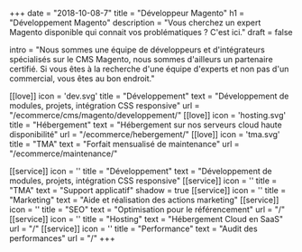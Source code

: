 +++
date = "2018-10-08-7"
title = "Développeur Magento"
h1 = "Développement Magento"
description = "Vous cherchez un expert Magento disponible qui connait vos problématiques ? C'est ici."
draft = false


intro = "Nous sommes une équipe de développeurs et d'intégrateurs spécialisés sur le CMS Magento, nous sommes d'ailleurs un partenaire certifié. Si vous êtes à la recherche d'une équipe d'experts et non pas d'un commercial, vous êtes au bon endroit."

[[love]]
    icon = 'dev.svg'
    title = "Développement"
    text = "Développement de modules, projets, intégration CSS responsive"
    url = "/ecommerce/cms/magento/developpement/"
[[love]]
    icon = 'hosting.svg'
    title = "Hébergement"
    text = "Hébergement sur nos serveurs cloud haute disponibilité"
    url = "/ecommerce/hebergement/"
[[love]]
    icon = 'tma.svg'
    title = "TMA"
    text = "Forfait mensualisé de maintenance"
    url = "/ecommerce/maintenance/"

[[service]]
    icon = '<defs><linearGradient id="a" x1="6.395%" x2="83.34%" y1="13.652%" y2="80.342%"><stop offset="0%" stop-color="#0098C7"/><stop offset="100%" stop-color="#0DE9C9"/></linearGradient></defs><path d="M65.844 8C73.209 8 79.2 13.954 79.2 21.273v41.294c0 7.32-5.99 13.273-13.356 13.273H18.356C10.991 75.84 5 69.886 5 62.567V21.273C5 13.953 10.99 8 18.356 8zm10.388 20.647H7.968v33.92c0 5.691 4.661 10.323 10.388 10.323h47.488c5.727 0 10.388-4.632 10.388-10.323v-33.92zm-32.03 12.186c.271-.787 1.15-1.219 1.97-.956l.15.047c.396.124.724.397.91.755.188.36.22.777.087 1.158l-6.26 18.13C40.84 60.6 40.23 61 39.574 61c-.16 0-.324-.024-.486-.076l-.15-.046a1.544 1.544 0 01-.91-.756 1.46 1.46 0 01-.088-1.159zm-11.95 3.483a1.451 1.451 0 011.118-.25c.39.07.737.3.962.633.466.688.383 1.758-.288 2.238l-5.617 4.02 5.617 4.019c.67.48.838 1.425.373 2.113-.227.334-.614.624-1.006.696-.12.023-.246.035-.372.035-.282 0-.563-.064-.787-.224l-7.536-5.392c-.4-.285-.636-.75-.636-1.247 0-.498.237-.962.636-1.249zm18.537-.242c.39-.07.834-.043 1.16.189l7.536 5.392c.398.287.635.751.635 1.25 0 .496-.237.96-.635 1.247l-7.537 5.392a1.469 1.469 0 01-1.117.252 1.485 1.485 0 01-.963-.634l-.085-.125a1.547 1.547 0 01.373-2.114l5.618-4.019-5.618-4.02a1.548 1.548 0 01-.373-2.114c.225-.332.614-.625 1.006-.696zM65.844 10.95H18.356c-5.727 0-10.388 4.632-10.388 10.323v4.424h68.264v-4.424c0-5.691-4.661-10.323-10.388-10.323zM25.14 15.42c1.169 0 2.12.951 2.12 2.12s-.951 2.12-2.12 2.12-2.12-.951-2.12-2.12.951-2.12 2.12-2.12zm-6.36 0c1.169 0 2.12.951 2.12 2.12s-.951 2.12-2.12 2.12-2.12-.951-2.12-2.12.951-2.12 2.12-2.12zm12.72 0c1.169 0 2.12.951 2.12 2.12s-.951 2.12-2.12 2.12-2.12-.951-2.12-2.12.951-2.12 2.12-2.12zm-6.36 1.413a.709.709 0 00-.707.707c0 .389.318.707.707.707a.709.709 0 00.707-.707.709.709 0 00-.707-.707zm-6.36 0a.709.709 0 00-.707.707c0 .389.318.707.707.707a.709.709 0 00.707-.707.709.709 0 00-.707-.707zm12.72 0a.709.709 0 00-.707.707c0 .389.318.707.707.707a.709.709 0 00.707-.707.709.709 0 00-.707-.707z" fill="url(#a)" fill-rule="evenodd"/>'
    title = "Développement"
    text = "Développement de modules, projets, intégration CSS responsive"
[[service]]
    icon = '<defs><linearGradient id="a" x1="6.395%" x2="83.34%" y1="6.523%" y2="86.293%"><stop offset="0%" stop-color="#0098C7"/><stop offset="100%" stop-color="#0DE9C9"/></linearGradient></defs><path d="M74.363 8.074a1.387 1.387 0 011.433.338c.376.375.506.93.338 1.432l-2.061 6.185c-.07.207-.185.395-.339.548L51.756 38.555l21.683 21.683a8.567 8.567 0 012.517 6.097c0 2.31-.895 4.476-2.517 6.1a8.597 8.597 0 01-6.099 2.522 8.596 8.596 0 01-6.098-2.522L39.559 50.752 37.5 52.81a7.187 7.187 0 011.218 4.026c0 1.937-.75 3.752-2.11 5.112L26.316 72.24a10.067 10.067 0 01-7.173 2.96 10.07 10.07 0 01-7.175-2.96c-3.957-3.957-3.957-10.394 0-14.35l10.291-10.292c2.48-2.48 6.328-2.773 9.136-.889l2.061-2.06-5.19-5.19a16.008 16.008 0 01-3.242.337c-4.215 0-8.177-1.64-11.158-4.621a1.484 1.484 0 01-.137-.16A15.692 15.692 0 019.414 21.8a3.771 3.771 0 012.555-3.059 3.779 3.779 0 013.896.916l3.37 3.371a3.395 3.395 0 004.8 0c.636-.637.986-1.49.986-2.398 0-.911-.35-1.763-.987-2.4l-3.371-3.37a3.782 3.782 0 01-.916-3.894 3.782 3.782 0 013.068-2.558c4.96-.707 9.832.92 13.366 4.453l.023.024c3.884 3.9 5.295 9.34 4.25 14.366l5.199 5.2 21.979-21.978c.154-.154.341-.27.547-.339zm-46.991 40.21a4.41 4.41 0 00-3.133 1.295L13.947 59.87c-2.864 2.865-2.864 7.527 0 10.39 2.863 2.864 7.525 2.863 10.39 0l10.291-10.292a4.392 4.392 0 001.29-3.132 4.39 4.39 0 00-1.29-3.133l-4.122-4.124a4.419 4.419 0 00-3.134-1.295zm22.404-7.75l-8.238 8.238 21.684 21.682a5.833 5.833 0 008.237 0 5.783 5.783 0 001.697-4.119c0-1.56-.603-3.022-1.697-4.117L49.776 40.535zM30.472 57.859c.514.513.546 1.41.097 1.97l-.096.107-8.23 8.23c-.263.264-.667.432-1.038.432s-.777-.168-1.04-.431c-.512-.512-.545-1.41-.096-1.97l.097-.108 8.229-8.23c.525-.525 1.553-.525 2.078 0zm35.369 6.977a2.125 2.125 0 012.999 0c.401.4.623.934.623 1.5 0 .57-.222 1.103-.623 1.503-.4.399-.931.62-1.5.62a2.101 2.101 0 01-1.502-.624 2.098 2.098 0 01-.62-1.498c0-.567.221-1.1.623-1.501zm1.5.823a.681.681 0 00-.678.678.678.678 0 10.677-.678zM26.35 53.735c.513.514.545 1.41.096 1.97l-.096.108-8.23 8.23c-.263.262-.667.43-1.04.43-.37 0-.775-.168-1.039-.43-.511-.513-.543-1.41-.096-1.97l.096-.108 8.231-8.23c.546-.547 1.53-.547 2.078 0zm46.243-42.12l-3.216 1.072-22.734 22.735-10.217 10.217-2.95 2.95 1.07 1.072 1.072 1.073L71.52 14.83l1.072-3.216zm-33.085 18.65c-.056.13-.127.254-.186.383-.138.298-.276.596-.434.888-.08.147-.17.287-.255.43-.168.29-.336.58-.525.86-.121.18-.259.352-.387.528-.168.23-.328.46-.51.682a15.88 15.88 0 01-1.03 1.14c-.356.355-.728.693-1.116 1.012a15.666 15.666 0 01-3.793 2.318l4.164 4.164 8.237-8.238zm-5.33-15.445c-2.904-2.89-6.9-4.219-10.97-3.638a.971.971 0 00-.805.672.98.98 0 00.24 1.027l3.37 3.37a6.144 6.144 0 011.808 4.38 6.157 6.157 0 01-1.807 4.38 6.204 6.204 0 01-8.759 0l-3.37-3.373c-.394-.395-.85-.296-1.028-.241a.968.968 0 00-.67.8c-.595 4.168.852 8.297 3.885 11.2l.618.556c.035.033.068.065.1.098 3.457 2.842 8.05 3.617 12.13 2.338.473-.147.931-.319 1.378-.516.075-.032.148-.073.224-.11a13.094 13.094 0 001.428-.781c.278-.175.547-.362.812-.56.122-.09.246-.179.367-.274.37-.298.73-.61 1.072-.952.34-.34.652-.701.95-1.07.099-.123.188-.252.282-.378a13.354 13.354 0 00.808-1.22c.186-.322.358-.653.516-.99.04-.086.086-.168.124-.254.196-.445.37-.903.516-1.373 1.283-4.103.492-8.72-2.387-12.18l-.04-.045z" fill="url(#a)" fill-rule="evenodd"/>'
    title = "TMA"
    text = "Support applicatif"
    shadow = true
[[service]]
    icon = '<defs><linearGradient id="a" x1="6.395%" x2="83.34%" y1="19.211%" y2="75.701%"><stop offset="0%" stop-color="#0098C7"/><stop offset="100%" stop-color="#0DE9C9"/></linearGradient></defs><path d="M74.538 47.614V32.248c3.594.729 6.308 3.897 6.308 7.684 0 3.686-2.573 6.787-6.026 7.62l-.282.062zm-3.153 18.977c0 1.73-1.415 3.136-3.154 3.136a3.148 3.148 0 01-3.154-3.136V13.273c0-1.73 1.414-3.137 3.154-3.137s3.154 1.407 3.154 3.137V66.59zM54.038 55.614H35.842V24.25h18.196c3.087 0 5.88-1.267 7.885-3.303v37.968a11.036 11.036 0 00-7.885-3.301zm-15.769 9.25V58.75h6.149c-.608 2.968-2.909 5.333-5.852 6.048l-.297.066zm-3.154 6.431c0 .865-.708 1.569-1.577 1.569h-6.307c-.815 0-1.488-.62-1.569-1.409l-.008-.16c0-.06-.003-.116-.01-.174L24.261 58.75h10.854v12.545zM5.154 39.932c0-8.649 7.074-15.682 15.77-15.682h11.764v31.364H20.923c-8.57 0-15.567-6.836-15.765-15.313l-.004-.37zM68.23 7c3.391 0 6.166 2.674 6.302 6.015l.005.258V29.08C79.88 29.844 84 34.412 84 39.932c0 5.41-3.96 9.907-9.149 10.802l-.313.05V66.59c0 3.458-2.829 6.273-6.307 6.273-3.392 0-6.166-2.676-6.303-6.015l-.005-.258c0-4.232-3.388-7.691-7.608-7.836l-.277-.005h-6.433c-.68 4.688-4.34 8.42-9.008 9.232l-.328.052v3.261c0 2.516-1.996 4.577-4.495 4.7l-.236.005h-6.307c-2.496 0-4.547-1.932-4.72-4.371l-.011-.238-1.411-12.641h-.166C10.49 58.75 2 50.307 2 39.932c0-10.252 8.285-18.615 18.547-18.815l.376-.003h33.115c4.256 0 7.734-3.371 7.88-7.567l.005-.274c0-3.46 2.83-6.273 6.308-6.273zM20.695 27.224c-6.376 0-11.565 5.192-11.565 11.576 0 .794.716 1.51 1.509 1.51.793 0 1.508-.716 1.508-1.51 0-4.718 3.834-8.557 8.548-8.557.793 0 1.508-.716 1.508-1.51 0-.793-.715-1.51-1.508-1.51z" fill="url(#a)" fill-rule="evenodd"/>'
    title = "Marketing"
    text = "Aide et réalisation des actions marketing"
[[service]]
    icon = '<defs><linearGradient id="a" x1="6.395%" x2="83.34%" y1="19.355%" y2="75.582%"><stop offset="0%" stop-color="#0098C7"/><stop offset="100%" stop-color="#0DE9C9"/></linearGradient></defs><path d="M75.249 8c4.168 0 7.568 3.264 7.744 7.355l.007.334v21.713c0 4.135-3.29 7.507-7.415 7.682l-.336.007H59.094a18.293 18.293 0 01.169 16.688l-.272.525 4.499 4.462a5.387 5.387 0 010 7.65A5.445 5.445 0 0159.635 76a5.44 5.44 0 01-3.612-1.357l-.244-.227-4.497-4.463a18.689 18.689 0 01-8.782 2.185c-10.307 0-18.692-8.32-18.692-18.546 0-2.86.666-5.565 1.839-7.987l.259-.514H9.75c-4.168 0-7.568-3.263-7.744-7.355L2 37.402V15.69c0-4.134 3.29-7.507 7.415-7.682L9.75 8h65.5zM57.253 64.95l-.055.063a18.824 18.824 0 01-2.682 2.754l-.56.455 4.026 4.009c.883.874 2.422.874 3.305 0a2.306 2.306 0 00.16-3.102l-.16-.176-4.034-4.003zM42.5 38.138c-8.59 0-15.577 6.931-15.577 15.454 0 8.522 6.988 15.455 15.577 15.455 3.052 0 5.893-.889 8.298-2.4a15.639 15.639 0 004.863-4.825 15.251 15.251 0 002.416-8.23c0-8.523-6.988-15.454-15.577-15.454zm0 3.09c6.871 0 12.462 5.546 12.462 12.363 0 6.817-5.591 12.364-12.462 12.364-6.871 0-12.462-5.547-12.462-12.364 0-6.817 5.591-12.364 12.462-12.364zm0 3.09c-5.154 0-9.346 4.16-9.346 9.273 0 5.114 4.192 9.273 9.346 9.273s9.346-4.159 9.346-9.273-4.192-9.273-9.346-9.273zm32.749-33.227H9.75c-2.465 0-4.486 1.918-4.628 4.328l-.008.27v21.713c0 2.444 1.934 4.45 4.364 4.59L9.75 42h18.18c3.43-4.233 8.682-6.953 14.569-6.953a18.71 18.71 0 0114.232 6.548l.337.405h18.18c2.465 0 4.486-1.918 4.628-4.328l.008-.27V15.69c0-2.444-1.934-4.45-4.364-4.59l-.272-.008zM49.433 21.569a1.714 1.714 0 012.28-.743 1.703 1.703 0 01.854 2.105l-.073.17-4.233 8.4c-.09.18-.219.34-.371.473-.122.118-.26.22-.396.286-.237.12-.501.181-.766.181a1.88 1.88 0 01-.767-.18 1.634 1.634 0 01-.41-.296 1.681 1.681 0 01-.236-.263l-.095-.153-2.72-5.395-2.695 5.348a1.53 1.53 0 01-.369.47 1.602 1.602 0 01-.397.288 1.825 1.825 0 01-1.533 0 1.671 1.671 0 01-.405-.29c-.09-.08-.17-.168-.24-.267l-.096-.154-4.254-8.438a1.7 1.7 0 01.766-2.28 1.736 1.736 0 012.21.601l.09.159 2.696 5.347 2.694-5.347c.081-.161.198-.316.337-.446.126-.126.274-.238.43-.315a1.584 1.584 0 01.578-.157l.126-.009.179.004c.226.008.447.063.65.162.14.071.275.167.392.28.1.086.187.183.261.29l.102.167 2.706 5.37 2.705-5.368zm-21.14 0a1.716 1.716 0 012.269-.749 1.709 1.709 0 01.865 2.112l-.072.17L27.12 31.5c-.092.18-.22.341-.371.473-.121.117-.26.22-.396.287-.238.118-.501.18-.766.18-.243 0-.551-.073-.768-.18a1.697 1.697 0 01-.41-.296 1.68 1.68 0 01-.235-.263l-.095-.152-2.72-5.396-2.696 5.347c-.09.18-.218.341-.37.473-.122.117-.26.22-.396.287a1.829 1.829 0 01-1.533 0 1.664 1.664 0 01-.411-.296 1.585 1.585 0 01-.235-.263l-.096-.152-4.252-8.438a1.7 1.7 0 01.766-2.28c.825-.389 1.748-.116 2.208.6l.091.16 2.695 5.345 2.695-5.346c.083-.162.201-.316.338-.446a1.616 1.616 0 01.633-.397c.121-.04.247-.065.375-.076l.126-.009.18.006c.225.008.448.062.649.162.138.07.272.164.388.275.1.087.189.184.264.292l.102.169 2.707 5.37 2.706-5.369zm42.27.022a1.72 1.72 0 012.095-.846l.205.086a1.7 1.7 0 01.844 2.1l-.073.17-4.232 8.4c-.09.18-.217.34-.37.471a1.564 1.564 0 01-.397.289c-.236.117-.501.18-.766.18-.242 0-.552-.073-.766-.18a1.727 1.727 0 01-.405-.29c-.09-.08-.17-.169-.24-.267l-.097-.154-2.721-5.397-2.693 5.348c-.092.18-.219.34-.371.471a1.6 1.6 0 01-.397.289 1.825 1.825 0 01-1.533 0 1.727 1.727 0 01-.405-.29c-.09-.08-.17-.169-.24-.267l-.097-.154-4.254-8.438a1.702 1.702 0 01.767-2.281c.827-.388 1.748-.115 2.209.6l.091.16 2.695 5.347 2.695-5.347c.081-.162.2-.317.338-.445.126-.128.273-.238.428-.315a1.58 1.58 0 01.578-.159l.126-.008.152.002.028.003c.225.007.448.063.65.162.138.07.272.164.387.275.1.086.189.184.264.292l.104.17 2.707 5.37 2.693-5.347z" fill="url(#a)" fill-rule="evenodd"/>'
    title = "SEO"
    text = "Optimisation pour le référencement"
    url = "/"
[[service]]
    icon = '<defs><linearGradient id="a" x1="6.395%" x2="83.34%" y1="6.575%" y2="86.25%"><stop offset="0%" stop-color="#0098C7"/><stop offset="100%" stop-color="#0DE9C9"/></linearGradient></defs><path d="M27.587 74.037c8.67 8.668 22.753 8.671 31.411.015.64-.641 1.794-.646 2.442-.015.692.692.692 1.794.014 2.471-4.842 4.842-11.29 7.509-18.153 7.509-6.866 0-13.314-2.667-18.156-7.509-.644-.644-.644-1.81 0-2.456.684-.666 1.774-.666 2.442-.015zm26.593-8.192c.44 0 .92.2 1.23.51.31.31.51.789.51 1.228 0 .43-.194.904-.496 1.213A17.025 17.025 0 0143.3 73.82c-4.578 0-8.88-1.78-12.11-5.01-.312-.312-.487-.796-.483-1.237.001-.442.181-.925.497-1.232.312-.304.85-.519 1.226-.496.459.004.908.194 1.23.524 5.312 5.31 13.971 5.308 19.294-.015a1.832 1.832 0 011.053-.498l.165-.01h.008zM51.51 1.472c11.83 0 21.455 9.624 21.455 21.456 0 .755-.048 1.511-.134 2.285C79.632 27.283 84.6 33.61 84.6 41.08c0 .172-.055.334-.108.494-.264 8.871-7.546 16.011-16.48 16.011H20.155C10.145 57.585 2 49.441 2 39.43c0-8.131 5.46-15.258 13.168-17.455.49-6.883 6.233-12.334 13.237-12.334 1.933 0 3.765.424 5.424 1.17C37.81 5.013 44.44 1.47 51.51 1.47zm0 3.304c-5.919 0-11.448 2.957-14.83 7.774 3.05 2.437 5.01 6.18 5.01 10.378 0 .912-.82 1.733-1.732 1.733-.914 0-1.735-.821-1.735-1.733 0-5.414-4.404-9.818-9.818-9.818-5.413 0-9.817 4.404-9.817 9.818 0 .119-.048.23-.075.343a1.648 1.648 0 01-1.316 1.605c-6.893 1.39-11.893 7.513-11.893 14.554 0 8.189 6.66 14.851 14.85 14.851h47.858c7.176 0 13.02-5.757 13.185-12.894-.022-.102-.066-.2-.066-.307 0-7.232-5.886-13.119-13.119-13.119-.912 0-1.735-.82-1.735-1.732 0-.914.823-1.735 1.735-1.735.529 0 1.05.03 1.568.08.053-.557.08-1.104.08-1.646 0-10.01-8.142-18.152-18.15-18.152z" fill="url(#a)" fill-rule="evenodd"/>'
    title = "Hosting"
    text = "Hébergement Cloud en SaaS"
    url = "/"
[[service]]
    icon = '<defs><linearGradient id="a" x1="23.081%" x2="70.582%" y1="6.517%" y2="86.298%"><stop offset="0%" stop-color="#0098C7"/><stop offset="100%" stop-color="#0DE9C9"/></linearGradient></defs><path d="M40.413 1.764a4.762 4.762 0 015.175 0C57.19 9.262 64.6 21.443 66.06 35c6 3.628 9.755 10.051 9.934 17.055l.007.526v6.322c0 .8-.598 1.456-1.367 1.545l-.18.01h-13.97a1.53 1.53 0 01-.724-.184 40.87 40.87 0 01-4.329 6.812l-.638.795.002 3.914c0 .412-.164.809-.454 1.1a1.546 1.546 0 01-.89.442l-.204.013h-.144c-.793 0-1.447-.6-1.537-1.374l-.01-.181V68.98H34.447v2.814c0 .799-.597 1.455-1.367 1.545l-.18.01h-.143c-.795 0-1.448-.6-1.537-1.374l-.01-.181-.002-3.914a41.026 41.026 0 01-4.965-7.607 1.578 1.578 0 01-.535.173l-.191.012h-13.97c-.793 0-1.447-.6-1.537-1.374l-.01-.182V52.58c0-7.207 3.793-13.862 9.94-17.581 1.462-13.556 8.872-25.737 20.473-33.235zm15.755 58.694H29.833a37.924 37.924 0 003.125 4.673l.59.737h18.904c1.2-1.461 2.285-3 3.246-4.603l.47-.807zm10.16-21.508c.01.334.015.663.015.985 0 .506-.009 1.01-.025 1.514l-.037.828-.005.072a45.01 45.01 0 01-1.645 9.955l-.31 1.04c-.213.686-.44 1.37-.687 2.047l-.14.36-.301.8-.317.796h10.029V52.58c0-5.35-2.463-10.348-6.576-13.63zm-46.657 0a17.455 17.455 0 00-6.568 13.096l-.008.534v4.767h10.03l-.318-.797-.44-1.159c-.164-.45-.32-.906-.47-1.362l-.242-.757a44.983 44.983 0 01-1.866-9.907l-.074-1.16a46.348 46.348 0 01-.044-3.255zm23.33-34.845c-.316 0-.63.092-.912.274-10.813 6.988-17.714 18.342-19.07 30.973l-.07.703.002.017c-.057.633-.1 1.213-.132 1.769-.034.695-.065 1.39-.065 2.094 0 .75.022 1.5.062 2.246l.029.417.033.417c.033.462.067.925.115 1.384l.06.507.067.506c.049.393.102.787.164 1.179l.091.544.1.543a41.272 41.272 0 00.734 3.235c.1.373.203.743.313 1.113l.161.52.17.52c.116.357.232.714.359 1.07l.211.57.22.567c.123.31.238.622.366.932l.07.155c.243.54.73.907 1.285.975l.186.012h13.83l.002-7.183c0-.86.693-1.555 1.548-1.555.41 0 .876.163 1.165.455.25.25.458.576.512.924l.014.176-.001 7.183h13.83c.63 0 1.2-.388 1.47-.987l.07-.155.365-.932c.147-.378.297-.756.434-1.137l.183-.535.176-.535c.113-.347.226-.691.33-1.04l.16-.555.152-.558c.093-.343.184-.69.268-1.036.09-.37.173-.744.253-1.119l.111-.539.103-.54c.068-.361.133-.726.19-1.088l.088-.589.078-.59c.043-.338.091-.674.125-1.013l.064-.69.114-1.528c.04-.747.062-1.495.062-2.246a42.703 42.703 0 00-.144-3.247l-.052-.633c-1.17-12.912-8.125-24.559-19.139-31.676A1.675 1.675 0 0043 4.105zm0 18.416c4.35 0 7.888 3.557 7.888 7.93 0 4.37-3.538 7.927-7.889 7.927-4.35 0-7.888-3.556-7.888-7.928S38.65 22.521 43 22.521zm-.073 56.454c.797 0 1.58.606 1.68 1.386l.011.17.002 2.913c0 .413-.164.81-.453 1.1a1.547 1.547 0 01-.891.443l-.204.013h-.144c-.793 0-1.447-.6-1.537-1.373l-.01-.181-.002-2.914c0-.414.163-.81.452-1.101a1.545 1.545 0 011.096-.456zm10.174-4.368c.797 0 1.58.606 1.68 1.386l.011.17v1.456c0 .797-.598 1.455-1.367 1.545l-.18.01h-.144c-.794 0-1.448-.6-1.538-1.374l-.01-.181v-1.456c0-.86.693-1.556 1.548-1.556zm-20.347 0c.798 0 1.58.606 1.681 1.386l.011.17v1.456c0 .797-.596 1.455-1.367 1.545l-.18.01h-.145c-.793 0-1.447-.6-1.537-1.374l-.01-.181v-1.456c0-.86.693-1.556 1.547-1.556zm10.174-4.369c.41 0 .876.164 1.166.456.25.25.458.576.512.924l.014.176-.002 2.912a1.55 1.55 0 01-1.366 1.545l-.181.01h-.143a1.544 1.544 0 01-1.534-1.351l-.013-.204v-2.912c0-.86.693-1.556 1.547-1.556zM43 19.41c6.056 0 10.984 4.953 10.984 11.04 0 6.088-4.928 11.04-10.984 11.04s-10.983-4.952-10.983-11.04c0-6.087 4.927-11.04 10.983-11.04z" transform="rotate(90 43 43)" fill="url(#a)" fill-rule="evenodd"/>'
    title = "Performance"
    text = "Audit des performances"
    url = "/"
+++
